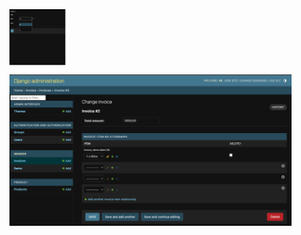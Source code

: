 
<img src="Capture%20d’écran%202023-06-02%20à%2017.53.56.png " width="100px"  height = "100px">



![Example Image](Capture%20d’écran%202023-06-02%20à%2017.54.07.png)

